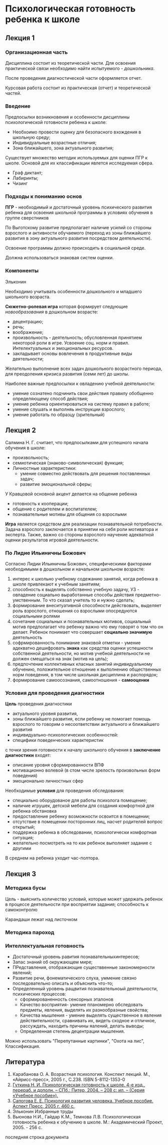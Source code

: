 # Психологическая готовность ребенка к школе

## Лекция 1

### Организационная часть

Дисциплина состоит из теоретической части. Для освоения практической связи необходимо найти испытуемого - _дошкольника_.

После проведения диагностической части оформляется отчет.

Курсовая работа состоит из практическая (отчет) и теоретической частей.

### Введение

Предпосылки возникновения и особенности дисциплины психологической готовности ребенка к школе:

* Необхоимо провести оценку для безопасного вхождения в школьную среду;
* Индивидуальные возрастные отличия;
* Зона ближайшего, зона актуального развития;

Существует множество методик используемых для оценки ПГР к школе. Основой для их классификации явлется исследуемая сфера.

* Граф диктант;
* Лабиринты;
* Чизинг

### Подходы к пониманию основ

**ПГР** - необходимый и достаточный уровень психического развития ребенка для освоения школьной программы в условиях обучения в группе сверстников

По Выготскому развитие предполагает наличие усилий со стороны взрослого и активности обучаемого (переход из зоны ближайшего развития в зону актуального развития посредством деятельности).

Освоение программы должно происходить в социальной среде.

Должна использоваться знаковая систем оценки.

### Компоненты

Эльконин

Необходимо учитывать особенности дошкольного и младшего школьного возраста.

**Сюжетно-ролевая игра** которая формирует следующие _новообразования_ в дошкольном возрасте:

* децентрацию;
* речь;
* воображение;
* произвольность - деятельность; обусловленная принятием некоторой роли в игре. Усвоение соц. норм и правил. Интелектуальных и эмоциональных ресурсов.
* закладывает основы вовлечения  в продуктивные виды деятельности;

Желательно выполнение всех задач дошкольного возрастного периода, для преодоления кризиса развития (семи лет) до школы.

Наиболее важные предпосылки к овладению учебной деятельности:

* умение сознатено подчинить свои действия правилу обобщенно определяющему способ действия;
* умение ребенка ориентироваться на систему правил в работе;
* умение слушать и выполняь инструкции взрослого;
* умение работать по образцу (зрительный)

## Лекция 2

Салмина Н. Г. считает, что предпосылками для успешного начала обучения в школе:

* произвольность;
* семиотическая (знаково-символическая) функция;
* Личностные характеристики:
  * умение совместно действовать для решения поставленных задач;
  * развитие эмоциональной сферы;

У Кравцовой основной акцент делается на общение ребенка

* готовность к кооперации;
* общение с родителем и воспитателем;
* познавательные мотивы для общения со взрослыми

**Игра** является средством для реализации познавательной потребности. Задача взрослого заключается в принятии на себя роли мотиватора и эксперта. Также, важно со стороны взрослого научение адекватной оценки результатов игровой деятельности.

### По Лидие Ильиничны Божович

Согласно Лидии Ильиничны Божович, специфическими факторами необходимыми в дошкольном и начальном школьном возрасте:

1. интерес к школьно учебному содежанию занятий, когда ребенка в школе привлекают к учебным занятиям;
2. способность к выделять собственно учебную задачу, УЗ - овладение социально выработанные способы действия предметно-умственным. То что сказал учитель то и нужно сделать;
3. формирование внеситуативной способности действовать, выделяет роль взрослого, отношения со взрослыми опосредуются социальными ролями
4. сочетание социальных и познавательных мотивов, социальный мотив предполагает что ребенку важно что ему говорят о том что он делает. Ребенок понимает что совершает **социально значимую** деятельность
5. софрмированность понимание знаковой отметки - умение адекватно дешифровать **знака** как средства оценки успешности собственной деятельности, но мотив учебной деятельности не должен смещаться на знак (мотив на цель);
6. предпочтение коллективных класных занятий индивидуальному обучению, положительное отношение к выполнению общественных норм поведения, в том числе школьная дисциплина и распорядок;
7. формирование самоосознания, самоотношения - **самооценки**

### Условия для проведения диагностики

**Цель** проведения диагностики

* актуального уровня развития,
* зоны ближайшего развития, если ребенку не помогает помощь взрослого то говорим о несоответствии актуального и ближайшего развития
* индивидуально-психологических особенностей:
* специфики поведенческих характеристик

с точки зрения готовности к началу школьного обучения в **заключение диагностики** входят:

* описание уровня сформированности ВПФ
* мотивационно волевой (в стом числе зрелость произвольных форм поведения)
* эмоционально личностных сфер

Необходимые **условия** для проведения обследования:

* специально оборудованое для работы психолога помещение;
* наличие игрушек, детской мебели для создания комфортной для ребенка обстановка
* предоставление ребенку возможности освоится в помещении;
* отсутствие в помещении посторонних лиц, насчет родителей вопрос открытый;
* поддержка ребенка в обследовании, психологически комфортная ситуация;
* желательно посмотреть на то как ребенок выполняет задание с другими

В среднем на ребенка уходит час-полтора.

## Лекция 3

### Методика бусы

Цель - выяснить количество условий, которые может удержать ребенок в процессе деятельности при восприятии задания; способность к самоконтролю

Карандаши лежат над листочком

### Методика пароход

### Интеллектуальная готовность

* Достаточный уровень равития познавательныхинтересов;
* Запас знаний об окружающем мире;
* ПРедставления, отображающие существвенные закономерности явлений;
* Развитие речи, фонематического слуха, уммение связно последовательно описать и объяснить что-то;
* Определенный уровень ращвития познавательноый деятельности, психических процессов:
  * сформированенность сенсорных эталонов
  * Качество восприятия- умение планомерно обследовать предметы, явления, выделять их разнообразные свойства;
  * Качества мышления - умение выделять существенное в явления действительности, сравнивать их, видеть сходное и отличное, рассуждать, находить причины яалений, делать выводы;
  * Определенная степень децентрации мышления.

Можно использовать "Перепутанные картинки", "Охота на лис", Классификация.

## Литература

1. Карабанова О. А. Возрастная психология. Конспект лекций. М., «Айрисс-пресс», 2005 г., С.238. ISBN 5-8112-1353-0
2. [Гуткина Н. И. Психологическая готовность к школе. 4-е изд., перераб. и дополн. – СПб.: Питер, 2004. – 208 с: ил. – (Серия «Учебное пособие»).](http://33spb.edusite.ru/DswMedia/2gutkinanipsixologicheskayagotovnost-kshkole.pdf)
3. [Сапогова Е. Е. Психология развития человека. Учебное пособие. Аспект Пресс, 2005 г. 460 с.](https://prepod.nspu.ru/pluginfile.php/14324/mod_resource/content/0/met.prob.psikh./Sapogova_-_Psikhologija_razvitija_cheloveka.pdf)
4. Эльконин Избранные труды
5. Вьюнова Н.И., Гайдар К.М., Темнова Л.В. Психологическая готовность ребенка к обучению в школе. М.: Академический Проект, 2005. - 256 с.

последняя строка документа
